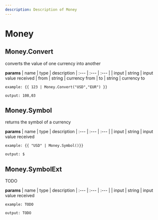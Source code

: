 ```yaml
---
description: Description of Money
---
```


# Money


## Money.Convert
converts the value of one currency into another


**params**
    | name | type  | description
    | :--- | :---  | :---        |
    | input | string  | input value received
    | from | string  | currency from
    | to | string  | currency to


```
example: {{ 123 | Money.Convert("USD","EUR") }}

output: 108,03

```
## Money.Symbol
returns the symbol of a currency


**params**
    | name | type  | description
    | :--- | :---  | :---        |
    | input | string  | input value received


```
example: {{ "USD" | Money.Symbol()}}

output: $

```
## Money.SymbolExt
TODO


**params**
    | name | type  | description
    | :--- | :---  | :---        |
    | input | string  | input value received


```
example: TODO

output: TODO

```


